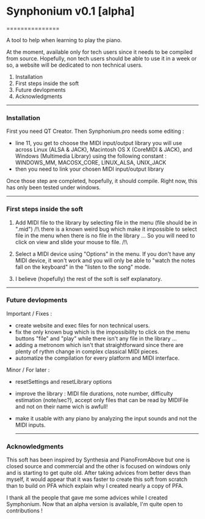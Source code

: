 # Synphonium v0.1 [alpha]
===============

A tool to help when learning to play the piano.

At the moment, available only for tech users since it needs to be compiled from source.
Hopefully, non tech users should be able to use it in a week or so, a website will be dedicated to non technical users.

1. Installation
2. First steps inside the soft
3. Future devlopments
4. Acknowledgments

-----------------------------------------------

### Installation

First you need QT Creator.
Then Synphonium.pro needs some editing :
- line 11, you get to choose the MIDI input/output library you will use across
 Linux (ALSA & JACK), Macintosh OS X (CoreMIDI & JACK), and Windows (Multimedia Library)
 using the following constant : WINDOWS_MM, MACOSX_CORE, LINUX_ALSA, UNIX_JACK
- then you need to link your chosen MIDI input/output library

Once those step are completed, hopefully, it should compile.
Right now, this has only been tested under windows.

-----------------------------------------------

### First steps inside the soft

1. Add MIDI file to the library by selecting file in the menu (file should be in ".mid")
 /!\ there is a known weird bug which make it impossible to select file in the menu when there
  is no file in the library ... So you will need to click on view and slide your mouse to file. /!\

2. Select a MIDI device using "Options" in the menu. If you don't have any MIDI device, it won't
 work and you will only be able to "watch the notes fall on the keyboard" in
 the "listen to the song" mode.

3. I believe (hopefully) the rest of the soft is self explanatory.

-----------------------------------------------

### Future devlopments

Important / Fixes :
- create website and exec files for non technical users.
- fix the only known bug which is the impossibility to click on the menu
 buttons "file" and "play" while there isn't any file in the library ...
- adding a metronom which isn't that straightforward since there are plenty of rythm
change in complex classical MIDI pieces.
- automatize the compilation for every platform and MIDI interface.

Minor / For later :
- resetSettings and resetLibrary options
- improve the library : MIDI file durations, note number, difficulty estimation (note/sec?),
accept only files that can be read by MIDIFile and not on their name wich is awfull!
- make it usable with any piano by analyzing the input sounds and not the MIDI inputs.

	-----------------------------------------------

### Acknowledgments

This soft has been inspired by Synthesia and PianoFromAbove but one is closed source and
 commercial and the other is focused on windows only and is starting to get quite old.
After taking advices from better devs than myself, it would appear that it was faster
 to create this soft from scratch than to build on PFA which explain why I created nearly a copy of PFA.

I thank all the people that gave me some advices while I created Symphonium.
Now that an alpha version is available, I'm quite open to contributions !
